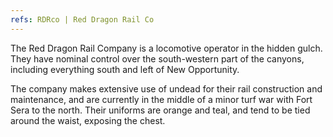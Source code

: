 ```yaml
---
refs: RDRco | Red Dragon Rail Co
---
```


The Red Dragon Rail Company is a locomotive operator in the hidden gulch. They have nominal control over the south-western part of the canyons, including everything south and left of New Opportunity.

The company makes extensive use of undead for their rail construction and maintenance, and are currently in the middle of a minor turf war with Fort Sera to the north. Their uniforms are orange and teal, and tend to be tied around the waist, exposing the chest.
